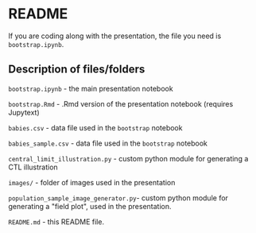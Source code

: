 # README

If you are coding along with the presentation, the file you need is 
`bootstrap.ipynb`.

## Description of files/folders

`bootstrap.ipynb` - the main presentation notebook

`bootstrap.Rmd` - .Rmd version of the presentation notebook (requires Jupytext)

`babies.csv` - data file used in the `bootstrap` notebook

`babies_sample.csv` - data file used in the `bootstrap` notebook

`central_limit_illustration.py` - custom python module for generating a CTL 
illustration

`images/` - folder of images used in the presentation

`population_sample_image_generator.py`- custom python module for generating a 
"field plot", used in the presentation.

`README.md` - this README file.
